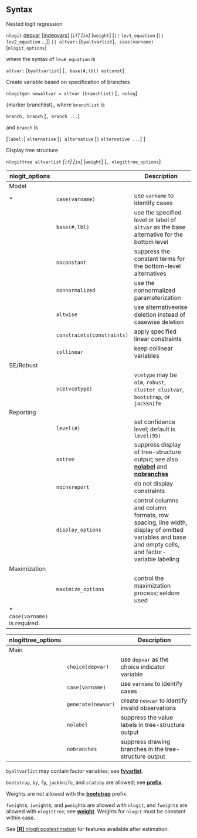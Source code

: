 ## Syntax

Nested logit regression

`nlogit`
[depvar](http://www.stata.com/help.cgi?depvar)
\[[indepvars](http://www.stata.com/help.cgi?indepvars)\]
_\[`if`\] \[`in`\]_ \[`weight`\] \[`||`
`lev1_equation` \[`|| lev2_equation` ...\]\] `|| altvar:`
\[`byaltvarlist`\]`, case(varname)` \[`nlogit_options`\]

where the syntax of `lev#_equation` is

`altvar:` \[`byaltvarlist`\] \[`, base(#,lbl) estconst`\]

Create variable based on specification of branches

`nlogitgen newaltvar = altvar (branchlist)` \[`, nolog`\]

<span options="branchlist">{marker branchlist}_ where `branchlist`
is

`branch, branch` \[`, branch ...`\]

and `branch` is

\[`label:`\] `alternative` \[`| alternative` \[`|`
`alternative ...`\] \]

Display tree structure

`nlogittree altvarlist` _\[`if`\] \[`in`\]_
\[`weight`\] \[`, nlogittree_options`\]

| nlogit\_options                 |                                | Description                                                                                                                                                                                  |
|---------------------------------|--------------------------------|----------------------------------------------------------------------------------------------------------------------------------------------------------------------------------------------|
| Model                           |                                |                                                                                                                                                                                              |
| \*                              | `case(varname)`                | use `varname` to identify cases                                                                                                                                                              |
|                                 | `base(#,lbl)`                  | use the specified level or label of `altvar` as the base alternative for the bottom level                                                                                                    |
|                                 | `noconstant`                   | suppress the constant terms for the bottom-level alternatives                                                                                                                                |
|                                 | `nonnormalized`                | use the nonnormalized parameterization                                                                                                                                                       |
|                                 | `altwise`                      | use alternativewise deletion instead of casewise deletion                                                                                                                                    |
|                                 | `constraints(constraints)` | apply specified linear constraints                                                                                                                                                           |
|                                 | `collinear`                    | keep collinear variables                                                                                                                                                                     |
| SE/Robust                       |                                |                                                                                                                                                                                              |
|                                 | `vce(vcetype)`                 | `vcetype` may be `oim`, `robust`, `cluster clustvar`, `bootstrap`, or `jackknife`                                                                                                          |
| Reporting                       |                                |                                                                                                                                                                                              |
|                                 | `level(#)`                     | set confidence level; default is `level(95)`                                                                                                                                                 |
|                                 | `notree`                       | suppress display of tree-structure output; see also [<strong>nolabel</strong>](#treedisp) and [<strong>nobranches</strong>](#treedisp) |
|                                 | `nocnsreport`                  | do not display constraints                                                                                                                                                                   |
|                                 | `display_options`              | control columns and column formats, row spacing, line width, display of omitted variables and base and empty cells, and factor-variable labeling                                             |
| Maximization                    |                                |                                                                                                                                                                                              |
|                                 | `maximize_options`             | control the maximization process; seldom used                                                                                                                                                |
| \* `case(varname)` is required. |                                |                                                                                                                                                                                              |

| nlogittree\_options |                    | Description                                            |
|---------------------|--------------------|--------------------------------------------------------|
| Main                |                    |                                                        |
|                     | `choice(depvar)`   | use `depvar` as the choice indicator variable          |
|                     | `case(varname)`    | use `varname` to identify cases                        |
|                     | `generate(newvar)` | create `newvar` to identify invalid observations       |
|                     | `nolabel`          | suppress the value labels in tree-structure output     |
|                     | `nobranches`       | suppress drawing branches in the tree-structure output |

`byaltvarlist` may contain factor variables; see
[<strong>fvvarlist</strong>](http://www.stata.com/help.cgi?fvvarlist).

`bootstrap`, `by`, `fp`, `jackknife`, and `statsby` are allowed; see
[<strong>prefix</strong>](http://www.stata.com/help.cgi?prefix).

Weights are not allowed with the
[<strong>bootstrap</strong>](http://www.stata.com/help.cgi?bootstrap)
prefix.

`fweight`s, `iweight`s, and `pweight`s are allowed with `nlogit`, and
`fweight`s are allowed with `nlogittree`; see
[<strong>weight</strong>](http://www.stata.com/help.cgi?weight).
Weights for `nlogit` must be constant within case.

See
[<strong>[R]</strong> nlogit postestimation](http://www.stata.com/help.cgi?nlogit_postestimation)
for features available after estimation.
